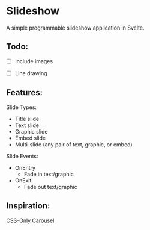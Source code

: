 # Slideshow

A simple programmable slideshow application in Svelte.

## Todo:

- [ ] Include images
- [ ] Line drawing


## Features:

Slide Types:

* Title slide
* Text slide
* Graphic slide
* Embed slide
* Multi-slide (any pair of text, graphic, or embed)

Slide Events:

* OnEntry
  * Fade in text/graphic
* OnExit
  * Fade out text/graphic

## Inspiration:

[CSS-Only Carousel](https://css-tricks.com/css-only-carousel/)
